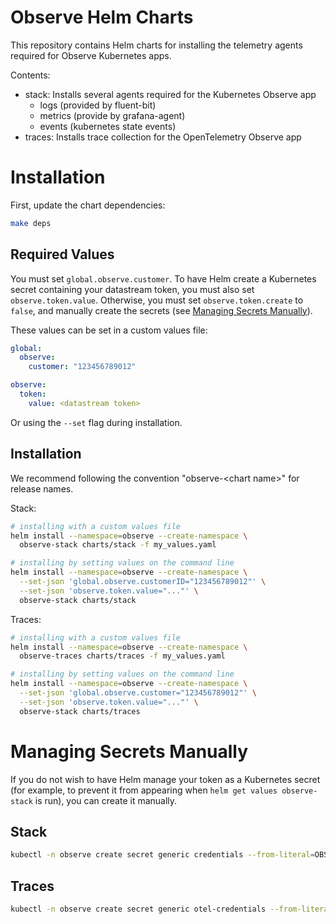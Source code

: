 # Observe Helm Charts

This repository contains Helm charts for installing the telemetry agents required for Observe Kubernetes apps.

Contents:
* stack: Installs several agents required for the Kubernetes Observe app
  * logs (provided by fluent-bit)
  * metrics (provide by grafana-agent)
  * events (kubernetes state events)
* traces: Installs trace collection for the OpenTelemetry Observe app

# Installation

First, update the chart dependencies:

```bash
make deps
```

## Required Values
You must set `global.observe.customer`. To have Helm create a Kubernetes secret containing your
datastream token, you must also set `observe.token.value`. Otherwise, you must set `observe.token.create`
to `false`, and manually create the secrets (see [Managing Secrets Manually](#managing-secrets-manually)).

These values can be set in a custom values file:

```yaml
global:
  observe:
    customer: "123456789012"

observe:
  token:
    value: <datastream token>
```

Or using the `--set` flag during installation.

## Installation

We recommend following the convention "observe-\<chart name\>" for release names.

Stack:
```bash
# installing with a custom values file
helm install --namespace=observe --create-namespace \
  observe-stack charts/stack -f my_values.yaml

# installing by setting values on the command line
helm install --namespace=observe --create-namespace \
  --set-json 'global.observe.customerID="123456789012"' \
  --set-json 'observe.token.value="..."' \
  observe-stack charts/stack
```

Traces:
```bash
# installing with a custom values file
helm install --namespace=observe --create-namespace \
  observe-traces charts/traces -f my_values.yaml

# installing by setting values on the command line
helm install --namespace=observe --create-namespace \
  --set-json 'global.observe.customer="123456789012"' \
  --set-json 'observe.token.value="..."' \
  observe-stack charts/traces
```

# Managing Secrets Manually

If you do not wish to have Helm manage your token as a Kubernetes secret (for example,
to prevent it from appearing when `helm get values observe-stack` is run), you can create
it manually.

## Stack

```bash
kubectl -n observe create secret generic credentials --from-literal=OBSERVE_TOKEN=<datastream token>
```

## Traces

```bash
kubectl -n observe create secret generic otel-credentials --from-literal=OBSERVE_TOKEN=<datastream token>
```
